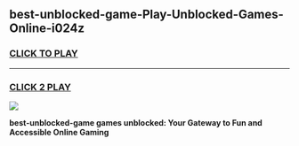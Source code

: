 
## best-unblocked-game-Play-Unblocked-Games-Online-i024z
<h3>
<a href="https://premium76.site?title=best-unblocked-game&ref=24A">CLICK TO PLAY</a></h3>
<hr>

<h3>
<a href="https://premium76.site?title=best-unblocked-game&ref=24A">CLICK 2 PLAY</a>
  
</h3>

<a href="https://premium76.site?title=best-unblocked-game&ref=24A"><img src="https://clearcache.store/games.png"></a>


**best-unblocked-game games unblocked: Your Gateway to Fun and Accessible Online Gaming**
